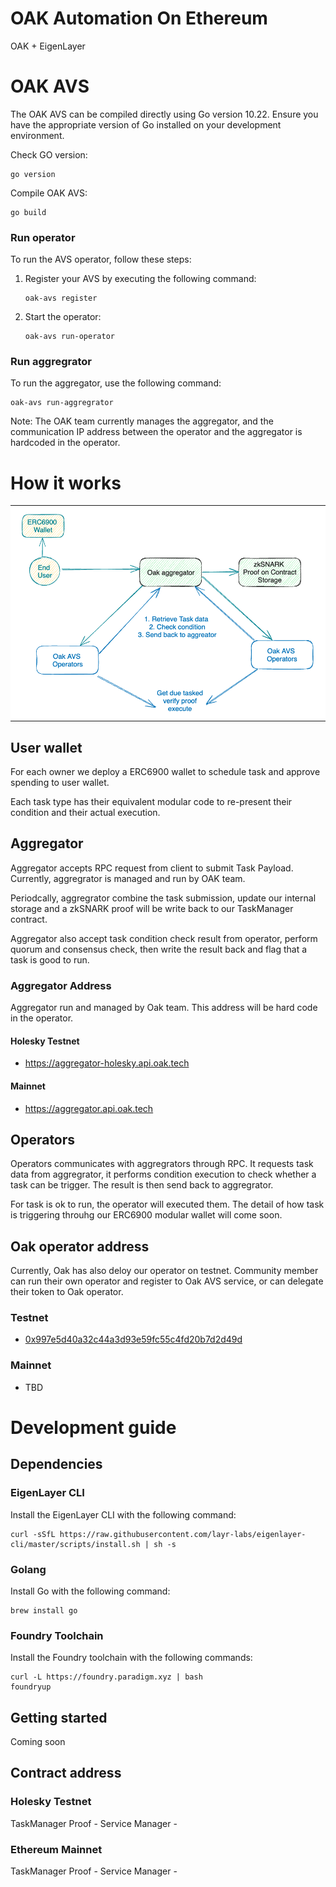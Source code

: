 # OAK Automation On Ethereum

OAK + EigenLayer

# OAK AVS

The OAK AVS can be compiled directly using Go version 10.22. Ensure you have the appropriate version of Go installed on your development environment.

Check GO version:

```
go version
```

Compile OAK AVS:

```
go build
```

### Run operator

To run the AVS operator, follow these steps:
1. Register your AVS by executing the following command:
	```
	oak-avs register 
	```
1. Start the operator:
	```
	oak-avs run-operator
	```

### Run aggregrator

To run the aggregator, use the following command:

```
oak-avs run-aggregrator
```

Note: The OAK team currently manages the aggregator, and the communication IP address between the operator and the aggregator is hardcoded in the operator.

# How it works

<table><tr><td bgcolor='white'><img src="docs/highlevel-diagram.png"/></td></tr></table>


## User wallet

For each owner we deploy a ERC6900 wallet to schedule task and approve spending
to user wallet.

Each task type has their equivalent modular code to re-present their condition
and their actual execution.

## Aggregator

Aggregator accepts RPC request from client to submit Task Payload. Currently, aggregrator is managed and run by OAK team.

Periodcally, aggregrator combine the task submission, update our internal
storage and a zkSNARK proof will be write back to our TaskManager contract.

Aggregator also accept task condition check result from operator, perform quorum
and consensus check, then write the result back and flag that a task is good to
run.

### Aggregator Address

Aggregator run and managed by Oak team. This address will be hard code in the
operator.

#### Holesky Testnet

- https://aggregator-holesky.api.oak.tech

#### Mainnet

- https://aggregator.api.oak.tech

## Operators

Operators communicates with aggregrators through RPC. It requests task data from aggregrator, it performs condition execution to check whether a task can be trigger. The result is then send back to aggregrator.

For task is ok to run, the operator will executed them. The detail of how task
is triggering throuhg our ERC6900 modular wallet will come soon.

## Oak operator address

Currently, Oak has also deloy our operator on testnet. Community member can run
their own operator and register to Oak AVS service, or can delegate their token
to Oak operator.

### Testnet

- [0x997e5d40a32c44a3d93e59fc55c4fd20b7d2d49d](https://holesky.eigenlayer.xyz/operator/0x997e5d40a32c44a3d93e59fc55c4fd20b7d2d49d)

### Mainnet

- TBD

# Development guide

## Dependencies

### EigenLayer CLI

Install the EigenLayer CLI with the following command:

```
curl -sSfL https://raw.githubusercontent.com/layr-labs/eigenlayer-cli/master/scripts/install.sh | sh -s
```

### Golang

Install Go with the following command:

```
brew install go
```

### Foundry Toolchain

Install the Foundry toolchain with the following commands:

```
curl -L https://foundry.paradigm.xyz | bash
foundryup
```

## Getting started

Coming soon

## Contract address

### Holesky Testnet

TaskManager Proof - 
Service Manager - 


### Ethereum Mainnet

TaskManager Proof - 
Service Manager - 
